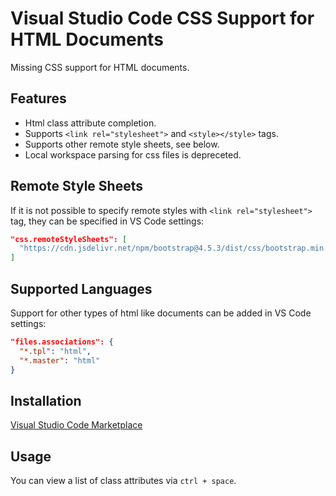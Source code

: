 # Visual Studio Code CSS Support for HTML Documents

Missing CSS support for HTML documents.

## Features

- Html class attribute completion.
- Supports `<link rel="stylesheet">` and `<style></style>` tags.
- Supports other remote style sheets, see below.
- Local workspace parsing for css files is depreceted.

## Remote Style Sheets

If it is not possible to specify remote styles with `<link rel="stylesheet">` tag, they can be specified in VS Code settings:

```json
"css.remoteStyleSheets": [
  "https://cdn.jsdelivr.net/npm/bootstrap@4.5.3/dist/css/bootstrap.min.css"
]
```

## Supported Languages

Support for other types of html like documents can be added in VS Code settings:

```json
"files.associations": {
  "*.tpl": "html",
  "*.master": "html"
}
```

## Installation

[Visual Studio Code Marketplace](https://marketplace.visualstudio.com/items?itemName=ecmel.vscode-html-css)

## Usage

You can view a list of class attributes via `ctrl + space`.
